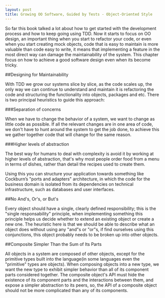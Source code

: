 ```yaml
---
layout: post
title: Growing OO Software, Guided by Tests - Object-Oriented Style
---
```


So far this book talked a lot about how to get started with the development process and how to keep going using TDD. Now it starts to focus on OO design, an important thing when you start to refactor your code, or even when you start creating mock objects, code that is easy to maintain is more valuable than code easy to write, it means that implementing a feature in the most direct way can damage the maintainability of the system. This chapter focus on how to achieve a good software design even when its become tricky.

##Designing for Maintainability

With TDD we grow our systems slice by slice, as the code scales up, the only way we can continue to understand and maintain it is refactoring the code and structuring the functionality into objects, packages and etc. There is two principal heuristics to guide this approach:

###Separation of concerns

When we have to change the behavior of a system, we want to change as little code as possible. If all the relevant changes are in one area of code, we don't have to hunt around the system to get the job done, to achieve this we gather together code that will change for the same reason.

###Higher levels of abstraction

The best way for humans to deal with complexity is avoid it by working at higher levels of abstraction, that's why most people order food from a menu in terms of dishes, rather than detail the recipes used to create them.

Using this you can structure your application towards something like Cockburn’s "ports and adapters" architecture, in which the code for the business domain is isolated from its dependencies on technical infrastructure, such as databases and user interfaces.

##No And's, Or's, or But's

Every object should have a single, clearly defined responsibility; this is the "single responsability" principle, when implementing something this principle helps us decide whether to extend an existing object or create a new one. The heuristic here is that we should be able to describe what an object does without using any "and"s or "or"s, if find ourselves using this conjunctions, this object probably needs to be broken up into other objects.

##Composite Simpler Than the Sum of Its Parts

All objects in a system are composed of other objects, except for the primitive types built into the language(in some languages even the "primitive" types are objects). When composing objects into a new type, we want the new type to exhibit simpler behavior than all of its component parts considered together. The composite object's API must hide the existence of its component parts and the interactions between them, and expose a simpler abstraction to its peers, so, the API of a composite object should not be more complicated than any of its components.

